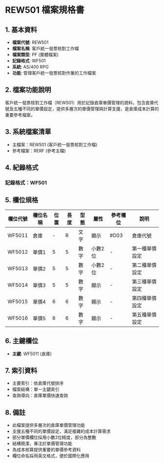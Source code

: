 # REW501 檔案規格書

## 1. 基本資料
- **檔案代號**: REW501
- **檔案名稱**: 客戶統一發票核對工作檔
- **檔案類型**: PF (實體檔案)
- **記錄格式**: WF501
- **系統**: AS/400 RPG
- **功能**: 管理客戶統一發票核對作業的工作檔案

## 2. 檔案功能說明
客戶統一發票核對工作檔（REW501）用於記錄倉庫單價管理的資料，包含倉庫代號及五種不同的單價設定，提供多層次的單價管理與計算支援，是倉庫成本計算的重要參考檔案。

## 3. 系統檔案清單
- 主檔案：REW501 (客戶統一發票核對工作檔)
- 參考檔案：RERF (參考主檔)

## 4. 紀錄格式
### 記錄格式：WF501

## 5. 欄位規格

| 欄位代號 | 欄位名稱 | 位置 | 長度 | 型態 | 屬性 | 參考欄位 | 說明 |
|----------|----------|------|------|------|------|----------|------|
| WF5011 | 倉庫 | - | R | 文字 | 顯示 | #D03 | 倉庫代號 |
| WF5012 | 單價1 | 5 | 5 | 數字 | 小數2位 | - | 第一種單價設定 |
| WF5013 | 單價2 | 5 | 5 | 數字 | 小數2位 | - | 第二種單價設定 |
| WF5014 | 單價3 | 5 | 5 | 數字 | 顯示 | - | 第三種單價設定 |
| WF5015 | 單價4 | 6 | 6 | 數字 | 顯示 | - | 第四種單價設定 |
| WF5016 | 單價5 | 6 | 6 | 數字 | 顯示 | - | 第五種單價設定 |

## 6. 主鍵欄位
- **主鍵**: WF5011 (倉庫)

## 7. 索引資料
- 主要索引：依倉庫代號排序
- 檔案結構：單一主鍵索引
- 查詢導向：倉庫單價快速查詢

## 8. 備註
- 此檔案提供多層次的倉庫單價管理功能
- 支援五種不同的單價設定，滿足複雜的成本計算需求
- 部分單價欄位採用小數2位精度，部分為整數
- 結構簡潔，專注於單價管理功能
- 為成本核算提供重要的單價參考資料
- 欄位命名採用英文格式，便於國際化應用 